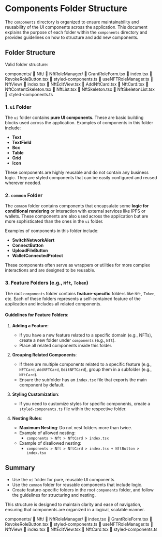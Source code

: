 # Components Folder Structure

The `components` directory is organized to ensure maintainability and reusability of the UI components across the application. 
This document explains the purpose of each folder within the `components` directory and provides guidelines on how to structure and add new components.

## Folder Structure

Valid folder structure:

components/
📁 Nft/
   📁 NftRoleManager/
      📄 GrantRoleForm.tsx
      📄 index.tsx
      📄 RevokeRoleButton.tsx
      📄 styled-components.ts
      📄 useNFTRoleManager.ts
   📁 NftView/
      📄 index.tsx
      📄 NftEditView.tsx
      📄 AddNftCard.tsx
      📄 NftCard.tsx
      📄 NftContentSkeleton.tsx
      📄 NftList.tsx
      📄 NftSkeleton.tsx
      📄 NftSkeletonList.tsx
      📄 styled-components.ts


### 1. `ui` Folder
The `ui` folder contains **pure UI components**. These are basic building blocks used across the application. Examples of components in this folder include:

- **Text**
- **TextField**
- **Box**
- **Table**
- **Grid**
- **Icon**

These components are highly reusable and do not contain any business logic. 
They are styled components that can be easily configured and reused wherever needed.

### 2. `common` Folder
The `common` folder contains components that encapsulate some **logic for conditional rendering** or interaction with external services like IPFS or wallets. These components are also used across the application but are more sophisticated than the ones in the `ui` folder.

Examples of components in this folder include:

- **SwitchNetworkAlert**
- **ConnectButton**
- **UploadFileButton**
- **WalletConnectedProtect**

These components often serve as wrappers or utilities for more complex interactions and are designed to be reusable.

### 3. Feature Folders (e.g., `Nft`, `Token`)
The root `components` folder contains **feature-specific** folders like `Nft`, `Token`, etc. Each of these folders represents a self-contained feature of the application and includes all related components.

#### Guidelines for Feature Folders:
1. **Adding a Feature**: 
   - If you have a new feature related to a specific domain (e.g., NFTs), create a new folder under `components` (e.g., `Nft`).
   - Place all related components inside this folder.

2. **Grouping Related Components**:
   - If there are multiple components related to a specific feature (e.g., `NFTCard`, `AddNFTCard`, `EditNFTCard`), group them in a subfolder (e.g., `NftCard`).
   - Ensure the subfolder has an `index.tsx` file that exports the main component by default.

3. **Styling Customization**:
   - If you need to customize styles for specific components, create a `styled-components.ts` file within the respective folder.

4. **Nesting Rules**:
   - **Maximum Nesting**: Do not nest folders more than twice.
   - Example of allowed nesting:
     - `components > Nft > NftCard > index.tsx`
   - Example of disallowed nesting:
     - `components > Nft > NftCard > index.tsx + NftButton > index.tsx`

## Summary
- Use the `ui` folder for pure, reusable UI components.
- Use the `common` folder for reusable components that include logic.
- Create feature-specific folders in the root `components` folder, and follow the guidelines for structuring and nesting.

This structure is designed to maintain clarity and ease of navigation, ensuring that components are organized in a logical, scalable manner.

components/
📁 Nft/
   📁 NftRoleManager/
      📄 index.tsx
      📄 GrantRoleForm.tsx
      📄 RevokeRoleButton.tsx
      📄 styled-components.ts
      📄 useNFTRoleManager.ts
   📁 NftView/
      📄 index.tsx
      📄 NftEditView.tsx
      📄 NftCard.tsx
      📄 styled-components.ts

